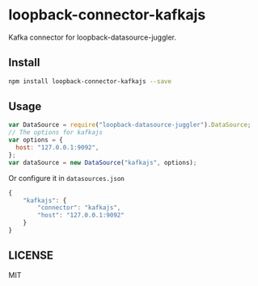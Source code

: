 # loopback-connector-kafkajs

Kafka connector for loopback-datasource-juggler.

## Install

```sh
npm install loopback-connector-kafkajs --save
```

## Usage

```js
var DataSource = require("loopback-datasource-juggler").DataSource;
// The options for kafkajs
var options = {
  host: "127.0.0.1:9092",
};
var dataSource = new DataSource("kafkajs", options);
```

Or configure it in `datasources.json`

```js
{
    "kafkajs": {
        "connector": "kafkajs",
        "host": "127.0.0.1:9092"
    }
}
```

## LICENSE

MIT
